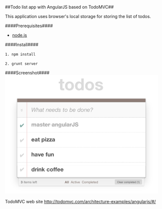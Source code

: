 ##Todo list app with AngularJS based on TodoMVC##

This application uses browser's local storage for storing the list of todos.

####Prerequisites####

* [node.js](http://nodejs.org/)


####Install####

`1. npm install`

`2. grunt server`

####Screenshot####
![todo screenshot](https://raw.githubusercontent.com/dstinga/angularjs-todo-list/master/app/images/screenshot.png)

TodoMVC web site http://todomvc.com/architecture-examples/angularjs/#/
